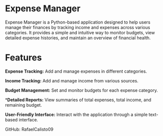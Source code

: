 # Expense Manager

Expense Manager is a Python-based application designed to help users manage their finances by tracking income and expenses across various categories. It provides a simple and intuitive way to monitor budgets, view detailed expense histories, and maintain an overview of financial health.

# Features
**Expense Tracking:** Add and manage expenses in different categories.

**Income Tracking:** Add and manage income from various sources.

**Budget Management:** Set and monitor budgets for each expense category.

***Detailed Reports:** View summaries of total expenses, total income, and remaining budget.

**User-Friendly Interface:** Interact with the application through a simple text-based interface.


GitHub: RafaelCalisto09
